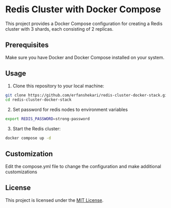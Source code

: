 # Redis Cluster with Docker Compose

This project provides a Docker Compose configuration for creating a Redis cluster with 3 shards, each consisting of 2 replicas. 

## Prerequisites

Make sure you have Docker and Docker Compose installed on your system.

## Usage

1. Clone this repository to your local machine:

```bash
git clone https://github.com/erfanshekari/redis-cluster-docker-stack.git
cd redis-cluster-docker-stack
```

2. Set password for redis nodes to environment variables

```bash
export REDIS_PASSWORD=strong-password
```

3. Start the Redis cluster:

```bash
docker compose up -d
```

## Customization
Edit the compose.yml file to change the configuration and make additional customizations

## License
This project is licensed under the [MIT License](LICENSE.md).

